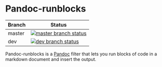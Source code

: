 # Pandoc-runblocks

| Branch | Status                                                                                                                                                                                                                         |
|--------|--------------------------------------------------------------------------------------------------------------------------------------------------------------------------------------------------------------------------------|
| master | [![master branch status](https://github.com/OliverSherouse/pandoc-runblocks/workflows/Tests/badge.svg?branch=master)](https://github.com/OliverSherouse/pandoc-runblocks/actions?query=workflow%3A%22Tests%22+branch%3Amaster) |
| dev    | [![dev branch status](https://github.com/OliverSherouse/pandoc-runblocks/workflows/Tests/badge.svg?branch=dev)](https://github.com/OliverSherouse/pandoc-runblocks/actions?query=workflow%3A%22Tests%22+branch%3Adev)          |

Pandoc-runblocks is a [Pandoc](https://pandoc.org/) filter that lets you run
blocks of code in a markdown document and insert the output.

